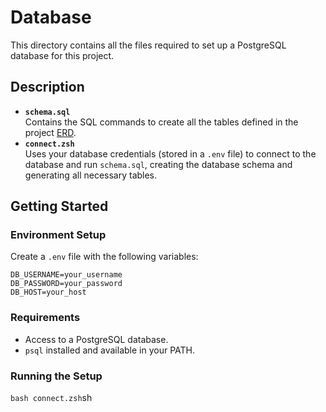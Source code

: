 # Database
This directory contains all the files required to set up a PostgreSQL database for this project.

## Description
- **`schema.sql`**  
  Contains the SQL commands to create all the tables defined in the project [ERD](../diagrams/database_erd.png).
- **`connect.zsh`**  
  Uses your database credentials (stored in a `.env` file) to connect to the database and run `schema.sql`, 
  creating the database schema and generating all necessary tables.

## Getting Started

### Environment Setup
Create a `.env` file with the following variables:

```env
DB_USERNAME=your_username
DB_PASSWORD=your_password
DB_HOST=your_host
```

### Requirements
- Access to a PostgreSQL database.
- `psql` installed and available in your PATH.

### Running the Setup
```bash connect.zsh```sh